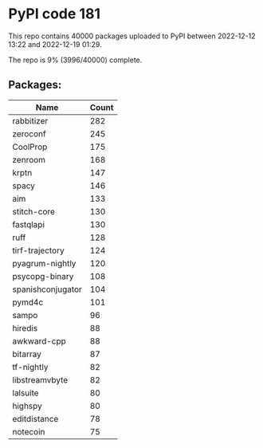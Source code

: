 # PyPI code 181

This repo contains 40000 packages uploaded to PyPI between 
2022-12-12 13:22 and 2022-12-19 01:29.

The repo is 9% (3996/40000) complete.

## Packages:

| Name  | Count |
| ----- | ----- |
| rabbitizer | 282 |
| zeroconf | 245 |
| CoolProp | 175 |
| zenroom | 168 |
| krptn | 147 |
| spacy | 146 |
| aim | 133 |
| stitch-core | 130 |
| fastqlapi | 130 |
| ruff | 128 |
| tirf-trajectory | 124 |
| pyagrum-nightly | 120 |
| psycopg-binary | 108 |
| spanishconjugator | 104 |
| pymd4c | 101 |
| sampo | 96 |
| hiredis | 88 |
| awkward-cpp | 88 |
| bitarray | 87 |
| tf-nightly | 82 |
| libstreamvbyte | 82 |
| lalsuite | 80 |
| highspy | 80 |
| editdistance | 78 |
| notecoin | 75 |


